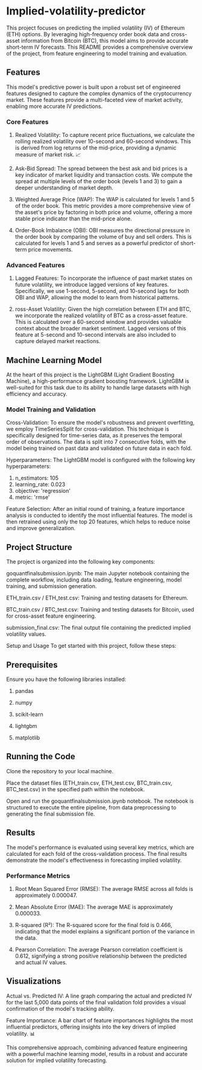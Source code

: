 # Implied-volatility-predictor
This project focuses on predicting the implied volatility (IV) of Ethereum (ETH) options. By leveraging high-frequency order book data and cross-asset information from Bitcoin (BTC), this model aims to provide accurate short-term IV forecasts. This README provides a comprehensive overview of the project, from feature engineering to model training and evaluation.

## Features
This model's predictive power is built upon a robust set of engineered features designed to capture the complex dynamics of the cryptocurrency market. These features provide a multi-faceted view of market activity, enabling more accurate IV predictions.

### Core Features
1) Realized Volatility: To capture recent price fluctuations, we calculate the rolling realized volatility over 10-second and 60-second windows. This is derived from log returns of the mid-price, providing a dynamic measure of market risk. 📈

2) Ask-Bid Spread: The spread between the best ask and bid prices is a key indicator of market liquidity and transaction costs. We compute the spread at multiple levels of the order book (levels 1 and 3) to gain a deeper understanding of market depth.

3) Weighted Average Price (WAP): The WAP is calculated for levels 1 and 5 of the order book. This metric provides a more comprehensive view of the asset's price by factoring in both price and volume, offering a more stable price indicator than the mid-price alone.

4) Order-Book Imbalance (OBI): OBI measures the directional pressure in the order book by comparing the volume of buy and sell orders. This is calculated for levels 1 and 5 and serves as a powerful predictor of short-term price movements.

### Advanced Features
1) Lagged Features: To incorporate the influence of past market states on future volatility, we introduce lagged versions of key features. Specifically, we use 1-second, 5-second, and 10-second lags for both OBI and WAP, allowing the model to learn from historical patterns.

2) ross-Asset Volatility: Given the high correlation between ETH and BTC, we incorporate the realized volatility of BTC as a cross-asset feature. This is calculated over a 60-second window and provides valuable context about the broader market sentiment. Lagged versions of this feature at 5-second and 10-second intervals are also included to capture delayed market reactions.

## Machine Learning Model
At the heart of this project is the LightGBM (Light Gradient Boosting Machine), a high-performance gradient boosting framework. LightGBM is well-suited for this task due to its ability to handle large datasets with high efficiency and accuracy.

### Model Training and Validation
Cross-Validation: To ensure the model's robustness and prevent overfitting, we employ TimeSeriesSplit for cross-validation. This technique is specifically designed for time-series data, as it preserves the temporal order of observations. The data is split into 7 consecutive folds, with the model being trained on past data and validated on future data in each fold.

Hyperparameters: The LightGBM model is configured with the following key hyperparameters:
1) n_estimators: 105
2) learning_rate: 0.023
3) objective: 'regression'
4) metric: 'rmse'

Feature Selection: After an initial round of training, a feature importance analysis is conducted to identify the most influential features. The model is then retrained using only the top 20 features, which helps to reduce noise and improve generalization.

## Project Structure
The project is organized into the following key components:

goquantfinalsubmission.ipynb: The main Jupyter notebook containing the complete workflow, including data loading, feature engineering, model training, and submission generation.

ETH_train.csv / ETH_test.csv: Training and testing datasets for Ethereum.

BTC_train.csv / BTC_test.csv: Training and testing datasets for Bitcoin, used for cross-asset feature engineering.

submission_final.csv: The final output file containing the predicted implied volatility values.

Setup and Usage
To get started with this project, follow these steps:

## Prerequisites
Ensure you have the following libraries installed:

1) pandas

2) numpy
   
3) scikit-learn

4) lightgbm
  
5) matplotlib

## Running the Code
Clone the repository to your local machine.

Place the dataset files (ETH_train.csv, ETH_test.csv, BTC_train.csv, BTC_test.csv) in the specified path within the notebook.

Open and run the goquantfinalsubmission.ipynb notebook. The notebook is structured to execute the entire pipeline, from data preprocessing to generating the final submission file.

## Results
The model's performance is evaluated using several key metrics, which are calculated for each fold of the cross-validation process. The final results demonstrate the model's effectiveness in forecasting implied volatility.

### Performance Metrics
1) Root Mean Squared Error (RMSE): The average RMSE across all folds is approximately 0.000047.

2) Mean Absolute Error (MAE): The average MAE is approximately 0.000033.

3) R-squared (R²): The R-squared score for the final fold is 0.466, indicating that the model explains a significant portion of the variance in the data.

4) Pearson Correlation: The average Pearson correlation coefficient is 0.612, signifying a strong positive relationship between the predicted and actual IV values.

## Visualizations
Actual vs. Predicted IV: A line graph comparing the actual and predicted IV for the last 5,000 data points of the final validation fold provides a visual confirmation of the model's tracking ability.

Feature Importance: A bar chart of feature importances highlights the most influential predictors, offering insights into the key drivers of implied volatility. 📊

This comprehensive approach, combining advanced feature engineering with a powerful machine learning model, results in a robust and accurate solution for implied volatility forecasting.
